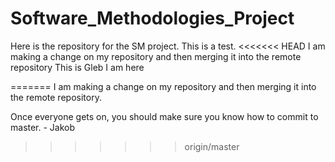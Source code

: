 # Software_Methodologies_Project
Here is the repository for the SM project.
This is a test.
<<<<<<< HEAD
I am making a change on my repository and then merging it into the remote repository
This is Gleb I am here


=======
I am making a change on my repository and then merging it into the remote repository.


Once everyone gets on, you should make sure you know how to commit to master. - Jakob
>>>>>>> origin/master
